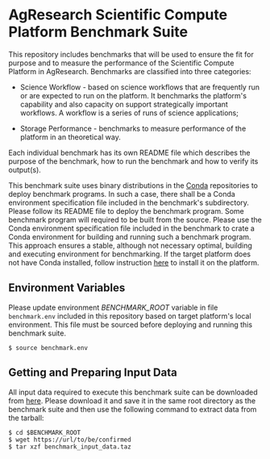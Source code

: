 # AgResearch Scientific Compute Platform Benchmark Suite

This repository includes benchmarks that will be used to ensure the fit for purpose and to measure the performance of the Scientific Compute Platform in AgResearch.  Benchmarks are classified into three categories:

* Science Workflow - based on science workflows that are frequently run or are expected to run on the platform.  It benchmarks the platform's capability and also capacity on support strategically important workflows.  A workflow is a series of runs of science applications;

* Storage Performance - benchmarks to measure performance of the platform in an theoretical way.

Each individual benchmark has its own README file which describes the purpose of the benchmark, how to run the benchmark and how to verify its output(s).

This benchmark suite uses binary distributions in the [Conda](https://conda.io) repositories to deploy benchmark programs.  In such a case, there shall be a Conda environment specification file included in the benchmark's subdirectory.  Please follow its README file to deploy the benchmark program.  Some benchmark program will required to be built from the source.  Please use the Conda environment specification file included in the benchmark to crate a Conda environment for building and running such a benchmark program.  This approach ensures a stable, although not necessary optimal, building and executing environment for benchmarking.  If the target platform does not have Conda installed, follow instruction [here](https://conda.io/miniconda.html) to install it on the platform.

## Environment Variables

Please update environment *BENCHMARK_ROOT* variable in file ```benchmark.env``` included in this repository based on target platform's local environment.  This file must be sourced before deploying and running this benchmark suite.  

```
$ source benchmark.env
```

## Getting and Preparing Input Data

All input data required to execute this benchmark suite can be downloaded from [here](https://url/to/be/confirmed).  Please download it and save it in the same root directory as the benchmark suite and then use the following command to extract data from the tarball:

```
$ cd $BENCHMARK_ROOT
$ wget https://url/to/be/confirmed
$ tar xzf benchmark_input_data.taz
```
